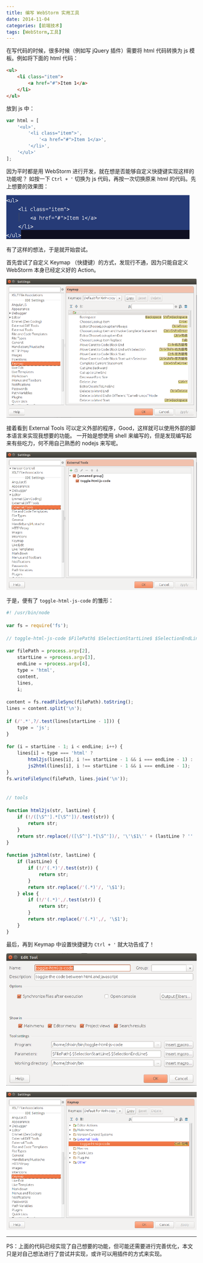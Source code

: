 ```yaml
---
title: 编写 WebStorm 实用工具
date: 2014-11-04
categories: [前端技术]
tags: [WebStorm,工具]
---
```


在写代码的时候，很多时候（例如写 jQuery 插件）需要将 html 代码转换为 js 模板。例如将下面的 html 代码：
```html
<ul>
    <li class="item">
        <a href="#">Item 1</a>
    </li>
</ul>
```

放到 js 中：

```js
var html = [
    '<ul>',
        '<li class="item">',
            '<a href="#">Item 1</a>',
        '</li>',
    '</ul>'
];
```

因为平时都是用 WebStorm 进行开发，就在想是否能够自定义快捷键实现这样的功能呢？
如按一下 `Ctrl + '` 切换为 js 代码，再按一次切换原来 html 的代码。先上想要的效果图：

![](/2014/11/04/gif.gif)

有了这样的想法，于是就开始尝试。

首先尝试了自定义 Keymap （快捷键）的方式，发现行不通，因为只能自定义 WebStorm 本身已经定义好的 Action。

![](/2014/11/04/1.png)

接着看到 External Tools 可以定义外部的程序，Good，这样就可以使用外部的脚本语言来实现我想要的功能。
一开始是想使用 shell 来编写的，但是发现编写起来有些吃力，何不用自己熟悉的 nodejs 来写呢。

![](/2014/11/04/2.png)

于是，便有了 `toggle-html-js-code` 的雏形：
```js
#! /usr/bin/node

var fs = require('fs');

// toggle-html-js-code $FilePath$ $SelectionStartLine$ $SelectionEndLine$

var filePath = process.argv[2],
    startLine = +process.argv[3],
    endLine = +process.argv[4],
    type = 'html',
    content,
    lines,
    i;

content = fs.readFileSync(filePath).toString();
lines = content.split('\n');

if (/'.*',?/.test(lines[startLine - 1])) {
    type = 'js';
}

for (i = startLine - 1; i < endLine; i++) {
    lines[i] = type === 'html' ?
        html2js(lines[i], i !== startLine - 1 && i === endLine - 1) :
        js2html(lines[i], i !== startLine - 1 && i === endLine - 1);
}
fs.writeFileSync(filePath, lines.join('\n'));


// tools

function html2js(str, lastLine) {
    if (!/([\S^'].*[\S^'])/.test(str)) {
        return str;
    }
    return str.replace(/([\S^'].*[\S^'])/, '\'\$1\'' + (lastLine ? '' : ','));
}

function js2html(str, lastLine) {
    if (lastLine) {
        if (!/'(.*)'/.test(str)) {
            return str;
        }
        return str.replace(/'(.*)'/, '\$1');
    } else {
        if (!/'(.*)',/.test(str)) {
            return str;
        }
        return str.replace(/'(.*)',/, '\$1');
    }
}
```

最后，再到 Keymap 中设置快捷键为 `Ctrl + '` 就大功告成了！

![](/2014/11/04/4.png)

![](/2014/11/04/3.png)

---

PS：上面的代码已经实现了自己想要的功能，但可能还需要进行完善优化，本文只是对自己想法进行了尝试并实现，或许可以用插件的方式来实现。

